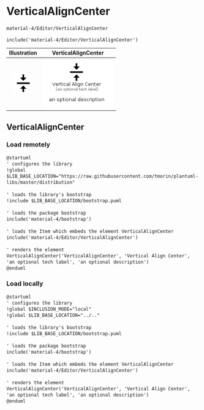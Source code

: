 # VerticalAlignCenter


```text
material-4/Editor/VerticalAlignCenter
```

```text
include('material-4/Editor/VerticalAlignCenter')
```



| Illustration | VerticalAlignCenter |
| :---: | :---: |
| ![illustration for Illustration](../../material-4/Editor/VerticalAlignCenter.png) | ![illustration for VerticalAlignCenter](../../material-4/Editor/VerticalAlignCenter.Local.png) |




## VerticalAlignCenter

### Load remotely
```plantuml
@startuml
' configures the library
!global $LIB_BASE_LOCATION="https://raw.githubusercontent.com/tmorin/plantuml-libs/master/distribution"

' loads the library's bootstrap
!include $LIB_BASE_LOCATION/bootstrap.puml

' loads the package bootstrap
include('material-4/bootstrap')

' loads the Item which embeds the element VerticalAlignCenter
include('material-4/Editor/VerticalAlignCenter')

' renders the element
VerticalAlignCenter('VerticalAlignCenter', 'Vertical Align Center', 'an optional tech label', 'an optional description')
@enduml
```

### Load locally
```plantuml
@startuml
' configures the library
!global $INCLUSION_MODE="local"
!global $LIB_BASE_LOCATION="../.."

' loads the library's bootstrap
!include $LIB_BASE_LOCATION/bootstrap.puml

' loads the package bootstrap
include('material-4/bootstrap')

' loads the Item which embeds the element VerticalAlignCenter
include('material-4/Editor/VerticalAlignCenter')

' renders the element
VerticalAlignCenter('VerticalAlignCenter', 'Vertical Align Center', 'an optional tech label', 'an optional description')
@enduml
```


